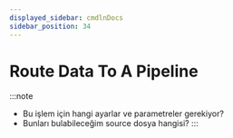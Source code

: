 ```yaml
---
displayed_sidebar: cmdlnDocs
sidebar_position: 34
---
```


# Route Data To A Pipeline

:::note
* Bu işlem için hangi ayarlar ve parametreler gerekiyor?
* Bunları bulabileceğim source dosya hangisi?
:::
